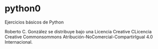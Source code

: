 # python0
Ejercicios básicos de Python


Roberto C. González se distribuye bajo una Licencia Creative CLicencia Creative Commonsommons Atribución-NoComercial-CompartirIgual 4.0 Internacional.
